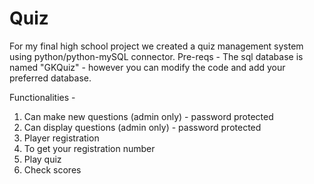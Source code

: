 # Quiz
For my final high school project we created a quiz management system using python/python-mySQL connector.
Pre-reqs - The sql database is named "GKQuiz" - however you can modify the code and add your preferred database. 

Functionalities - 
1. Can make new questions (admin only) - password protected
2. Can display questions (admin only) - password protected
3. Player registration 
4. To get your registration number
5. Play quiz
6. Check scores
